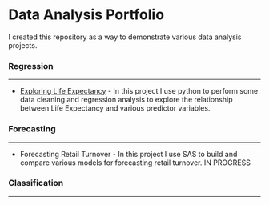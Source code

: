 # Data Analysis Portfolio
I created this repository as a way to demonstrate various data analysis projects.

### Regression
___
* [Exploring Life Expectancy](https://github.com/RafaelPuello/Notebooks/blob/master/LifeExpectancy.ipynb ) - In this project I use
python to perform some data cleaning and regression analysis to explore the relationship between Life Expectancy and various predictor variables.

### Forecasting
___
* Forecasting Retail Turnover - In this project I use SAS to build and compare various models for forecasting retail turnover. IN PROGRESS

### Classification
___


